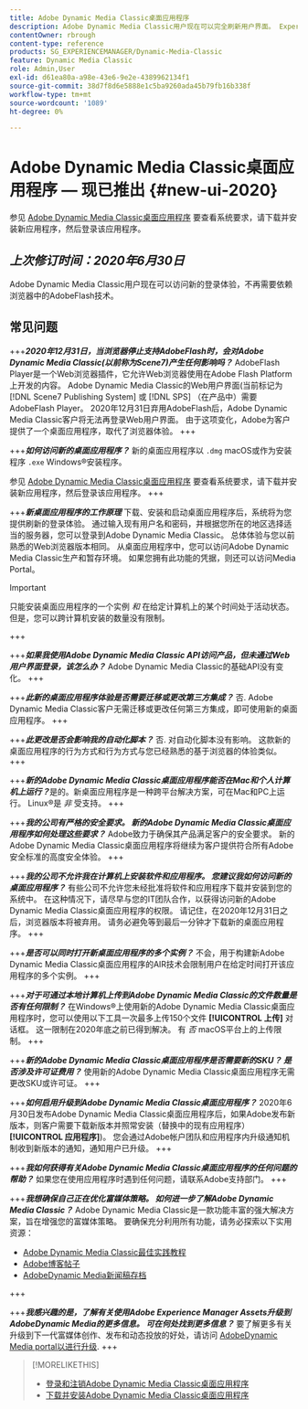 ```yaml
---
title: Adobe Dynamic Media Classic桌面应用程序
description: Adobe Dynamic Media Classic用户现在可以完全刷新用户界面。 Experience提供了更新后的登录，其中包含指向重要资源的链接，此外，此更新不再依赖浏览器中的AdobeFlash技术。
contentOwner: rbrough
content-type: reference
products: SG_EXPERIENCEMANAGER/Dynamic-Media-Classic
feature: Dynamic Media Classic
role: Admin,User
exl-id: d61ea80a-a98e-43e6-9e2e-4389962134f1
source-git-commit: 38d7f8d6e5888e1c5ba9260ada45b79fb16b338f
workflow-type: tm+mt
source-wordcount: '1089'
ht-degree: 0%

---
```


# Adobe Dynamic Media Classic桌面应用程序 — 现已推出 {#new-ui-2020}

参见 [Adobe Dynamic Media Classic桌面应用程序](/help/using/dynamic-media-classic-desktop-app.md) 要查看系统要求，请下载并安装新应用程序，然后登录该应用程序。

## _上次修订时间：2020年6月30日_

Adobe Dynamic Media Classic用户现在可以访问新的登录体验，不再需要依赖浏览器中的AdobeFlash技术。

## 常见问题

+++**_2020年12月31日，当浏览器停止支持AdobeFlash时，会对Adobe Dynamic Media Classic(以前称为Scene7)产生任何影响吗？_**
AdobeFlash Player是一个Web浏览器插件，它允许Web浏览器使用在Adobe Flash Platform上开发的内容。 Adobe Dynamic Media Classic的Web用户界面(当前标记为 [!DNL Scene7 Publishing System] 或 [!DNL SPS] （在产品中）需要AdobeFlash Player。 2020年12月31日弃用AdobeFlash后，Adobe Dynamic Media Classic客户将无法再登录Web用户界面。 由于这项变化，Adobe为客户提供了一个桌面应用程序，取代了浏览器体验。
+++

+++**_如何访问新的桌面应用程序？_**
新的桌面应用程序以 `.dmg` macOS或作为安装程序 `.exe` Windows®安装程序。

参见 [Adobe Dynamic Media Classic桌面应用程序](/help/using/dynamic-media-classic-desktop-app.md) 要查看系统要求，请下载并安装新应用程序，然后登录该应用程序。
+++

<!-- NEWSLETTER IS DEAD The download links are also available by way of the [Adobe Dynamic Media Classic newsletter subscription page.](https://www.adobe.com/subscription/dynamic-media-newsletter.html) -->

+++**_新桌面应用程序的工作原理_**
下载、安装和启动桌面应用程序后，系统将为您提供刷新的登录体验。 通过输入现有用户名和密码，并根据您所在的地区选择适当的服务器，您可以登录到Adobe Dynamic Media Classic。 总体体验与您以前熟悉的Web浏览器版本相同。 从桌面应用程序中，您可以访问Adobe Dynamic Media Classic生产和暂存环境。 如果您拥有此功能的凭据，则还可以访问Media Portal。

>[!IMPORTANT]
>
>只能安装桌面应用程序的一个实例 *和* 在给定计算机上的某个时间处于活动状态。 但是，您可以跨计算机安装的数量没有限制。

+++

+++**_如果我使用Adobe Dynamic Media Classic API访问产品，但未通过Web用户界面登录，该怎么办？_**
Adobe Dynamic Media Classic的基础API没有变化。
+++

+++**_此新的桌面应用程序体验是否需要迁移或更改第三方集成？_**
否. Adobe Dynamic Media Classic客户无需迁移或更改任何第三方集成，即可使用新的桌面应用程序。
+++

+++**_此更改是否会影响我的自动化脚本？_**
否. 对自动化脚本没有影响。 这款新的桌面应用程序的行为方式和行为方式与您已经熟悉的基于浏览器的体验类似。
+++

+++**_新的Adobe Dynamic Media Classic桌面应用程序能否在Mac和个人计算机上运行？_**&#x200B;是的。新桌面应用程序是一种跨平台解决方案，可在Mac和PC上运行。 Linux®是 *非* 受支持。
+++

+++**_我的公司有严格的安全要求。 新的Adobe Dynamic Media Classic桌面应用程序如何处理这些要求？_**
Adobe致力于确保其产品满足客户的安全要求。 新的Adobe Dynamic Media Classic桌面应用程序将继续为客户提供符合所有Adobe安全标准的高度安全体验。
+++

+++**_我的公司不允许我在计算机上安装软件和应用程序。 您建议我如何访问新的桌面应用程序？_**
有些公司不允许您未经批准将软件和应用程序下载并安装到您的系统中。 在这种情况下，请尽早与您的IT团队合作，以获得访问新的Adobe Dynamic Media Classic桌面应用程序的权限。 请记住，在2020年12月31日之后，浏览器版本将被弃用。 请务必避免等到最后一分钟才下载新的桌面应用程序。
+++

+++**_是否可以同时打开新桌面应用程序的多个实例？_**
不会，用于构建新Adobe Dynamic Media Classic桌面应用程序的AIR技术会限制用户在给定时间打开该应用程序的多个实例。
+++

+++**_对于可通过本地计算机上传到Adobe Dynamic Media Classic的文件数量是否有任何限制？_**
在Windows®上使用新的Adobe Dynamic Media Classic桌面应用程序时，您可以使用以下工具一次最多上传150个文件 **[!UICONTROL 上传]** 对话框。 这一限制在2020年底之前已得到解决。 有 *否* macOS平台上的上传限制。
+++

+++**_新的Adobe Dynamic Media Classic桌面应用程序是否需要新的SKU？ 是否涉及许可证费用？_**
使用新的Adobe Dynamic Media Classic桌面应用程序无需更改SKU或许可证。
+++

+++**_如何启用升级到Adobe Dynamic Media Classic桌面应用程序？_**
2020年6月30日发布Adobe Dynamic Media Classic桌面应用程序后，如果Adobe发布新版本，则客户需要下载新版本并照常安装（替换中的现有应用程序） **[!UICONTROL 应用程序]**)。 您会通过Adobe帐户团队和应用程序内升级通知机制收到新版本的通知，通知用户已升级。
+++

+++**_我如何获得有关Adobe Dynamic Media Classic桌面应用程序的任何问题的帮助？_**
如果您在使用应用程序时遇到任何问题，请联系Adobe支持部门。
+++

+++**_我想确保自己正在优化富媒体策略。 如何进一步了解Adobe Dynamic Media Classic？_**
Adobe Dynamic Media Classic是一款功能丰富的强大解决方案，旨在增强您的富媒体策略。 要确保充分利用所有功能，请务必探索以下实用资源：

* [Adobe Dynamic Media Classic最佳实践教程](https://experienceleague.adobe.com/docs/experience-manager-learn/dynamic-media-classic-tutorial/overview.html)
* [Adobe博客帖子](https://blog.adobe.com/)<!-- (https://blog.adobe.com/tag/dynamic-media/) -->
* [AdobeDynamic Media新闻稿存档](https://experienceleague.adobe.com/docs/dynamic-media-classic/using/dynamic-media-newsletter.html)

+++

<!-- HIDDEN AUGUST 2, 2021 BECAUSE THE NEWSLETTER WAS DISCONTINUED Plus, [subscribe to the Dynamic Media newsletter](https://www.adobe.com/subscription/dynamic-media-newsletter.html) to stay current on the latest news, information, training opportunities, powerful features available to you such as [Smart Imaging](https://experienceleague.adobe.com/docs/experience-manager-65/assets/dynamic/imaging-faq.html#dynamic), and the complementary audit program. -->

+++**_我感兴趣的是，了解有关使用Adobe Experience Manager Assets升级到AdobeDynamic Media的更多信息。 可在何处找到更多信息？_**
要了解更多有关升级到下一代富媒体创作、发布和动态投放的好处，请访问 [AdobeDynamic Media portal以进行升级](https://exploreadobe.com/dynamic-media-upgrade/).
+++

>[!MORELIKETHIS]
>
>* [登录和注销Adobe Dynamic Media Classic桌面应用程序](/help/using/signing-out.md)
>* [下载并安装Adobe Dynamic Media Classic桌面应用程序](/help/using/dynamic-media-classic-desktop-app.md)


<!-- SAVE - OLD LINK TO BEST PRACTICES GUIDE IN PDF https://www.adobe.com/content/dam/www/us/en/marketing/experience-manager-assets/dynamic-media/adobe-dynamic-media-classic-best-practices-guide.pdf -->